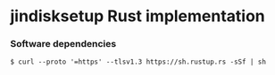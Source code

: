 # jindisksetup Rust implementation

### Software dependencies

```
$ curl --proto '=https' --tlsv1.3 https://sh.rustup.rs -sSf | sh
```